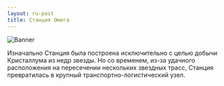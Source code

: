 ```yaml
---
layout: ru-post
title: Станция Омега
---
```


![Banner](http://gamerotor.com/images_ldu/events/event_station_ww400_hh150.jpg)

Изначально Станция была построена исключительно с целью добычи Кристаллума из недр звезды. Но со временем, из-за удачного расположения на пересечении нескольких звездных трасс, Станция превратилась в крупный транспортно-логистический узел.
